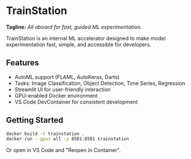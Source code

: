 # TrainStation

**Tagline:** _All aboard for fast, guided ML experimentation._

TrainStation is an internal ML accelerator designed to make model experimentation fast, simple, and accessible for developers.

## Features
- AutoML support (FLAML, AutoKeras, Darts)
- Tasks: Image Classification, Object Detection, Time Series, Regression
- Streamlit UI for user-friendly interaction
- GPU-enabled Docker environment
- VS Code DevContainer for consistent development

## Getting Started
```bash
docker build -t trainstation .
docker run --gpus all -p 8501:8501 trainstation
```

Or open in VS Code and "Reopen in Container".
